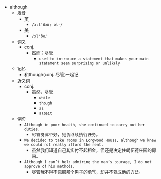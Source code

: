 - although
  - 发音
    - 英
      - `/ɔːl'ðəʊ; ɒl-/`
    - 美
      - `/ɔl'ðo/`
  - 词义
    - conj.
      - 然而；尽管
        - `used to introduce a statement that makes your main statement seem surprising or unlikely`
  - 记忆
    - 和though(conj. 尽管)一起记
  - 近义词
    - conj.
      - 虽然，尽管
        - `while`
        - `though`
        - `as`
        - `albeit`
  - 例句
    - `Although in poor health, she continued to carry out her duties.`
      - 尽管身体不好，她仍继续执行任务。
    - `We decided to take rooms in Longwood House, although we knew we could not really afford the rent.`
      - 虽然我们知道自己其实付不起租金，但还是决定住朗伍德庄园的房间。
    - `Although I can’t help admiring the man’s courage, I do not approve of his methods.`
      - 尽管我不得不佩服那个男子的勇气，却并不赞成他的方法。


